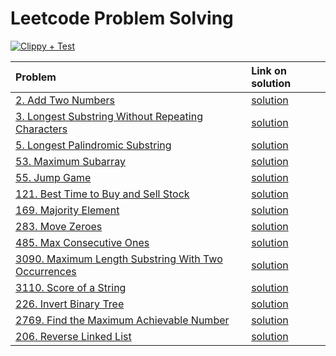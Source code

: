 # Leetcode Problem Solving

[![Clippy + Test](https://github.com/humangrass/leetcode-rs/actions/workflows/rust.yml/badge.svg)](https://github.com/humangrass/leetcode-rs/actions/workflows/rust.yml)

| Problem                                                                                                                                         | Link on solution                                                      |
|:------------------------------------------------------------------------------------------------------------------------------------------------|:----------------------------------------------------------------------|
| [2. Add Two Numbers](https://leetcode.com/problems/add-two-numbers/description/)                                                                | [solution](src/add_two_numbers_2.rs)                                  |
| [3. Longest Substring Without Repeating Characters](https://leetcode.com/problems/longest-substring-without-repeating-characters/description/)  | [solution](src/longest_substring_without_repeating_characters_3.rs)   |
| [5. Longest Palindromic Substring](https://leetcode.com/problems/longest-palindromic-substring/description/)                                    | [solution](src/longest_palindromic_substring_5.rs)                    |
| [53. Maximum Subarray](https://leetcode.com/problems/maximum-subarray/)                                                                         | [solution](src/maximum_subarray_53.rs)                                |
| [55. Jump Game](https://leetcode.com/problems/jump-game/)                                                                                       | [solution](src/jump_game_55.rs)                                       |
| [121. Best Time to Buy and Sell Stock](https://leetcode.com/problems/best-time-to-buy-and-sell-stock/)                                          | [solution](src/majority_element_169.rs)                               |
| [169. Majority Element](https://leetcode.com/problems/majority-element/description/)                                                            | [solution](src/majority_element_169.rs)                               |
| [283. Move Zeroes](https://leetcode.com/problems/move-zeroes/description/)                                                                      | [solution](src/move_zeroes_283.rs)                                    |
| [485. Max Consecutive Ones](https://leetcode.com/problems/max-consecutive-ones/)                                                                | [solution](src/max_consecutive_ones_485.rs)                           |
| [3090. Maximum Length Substring With Two Occurrences](https://leetcode.com/problems/maximum-length-substring-with-two-occurrences/description/) | [solution](src/maximum_length_substring_with_two_occurrences_3090.rs) |
| [3110. Score of a String](https://leetcode.com/problems/score-of-a-string/description/)                                                         | [solution](src/score_of_string_3110.rs)                               |
| [226. Invert Binary Tree](https://leetcode.com/problems/invert-binary-tree/description/)                                                        | [solution](src/invert_binary_tree_226.rs)                             |
| [2769. Find the Maximum Achievable Number](https://leetcode.com/problems/find-the-maximum-achievable-number/description/)                       | [solution](src/maximum_achievable_number_2769.rs)                     |
| [206. Reverse Linked List](https://leetcode.com/problems/reverse-linked-list/description/)                                                      | [solution](src/reverse_linked_list_206.rs)                            |
